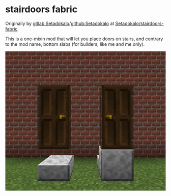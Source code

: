 # stairdoors fabric
Originally by [gitlab:Setadokalo](https://gitlab.com/Setadokalo)/[github:Setadokalo](https://github.com/Setadokalo) at [Setadokalo/stairdoors-fabric](https://gitlab.com/Setadokalo/stairdoors-fabric)

This is a one-mixin mod that will let you place doors on stairs, and contrary to the mod name, bottom slabs (for builders, like me and me only).

![Screenshot showing doors placed on bottom slab (left) and stairs (right)](https://github.com/helpimnotdrowning/stairdoors-fabric/blob/master/screenshot01.png)
